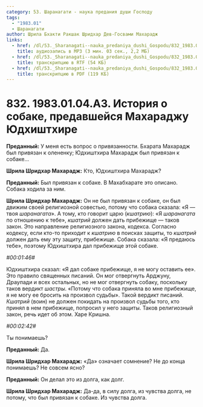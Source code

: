 ```yaml
---
category: 53. Шаранагати - наука предания души Господу
tags:
  - "1983.01"
  - Шаранагати
author: Шрила Бхакти Ракшак Шридхар Дев-Госвами Махарадж
links:
  - href: /dl/53._Sharanagati--nauka_predaniya_dushi_Gospodu/832_1983.01.04.A3_SridharMj_Istoriya_o_sobake_predavsheysya_Maharadju_Yudhishthire.mp3
    title: аудиозапись в MP3 (3 мин. 03 сек., 2,2 МБ)
  - href: /dl/53._Sharanagati--nauka_predaniya_dushi_Gospodu/832_1983.01.04.A3_SridharMj_Istoriya_o_sobake_predavsheysya_Maharadju_Yudhishthire.rtf
    title: транскрипцию в RTF (54 КБ)
  - href: /dl/53._Sharanagati--nauka_predaniya_dushi_Gospodu/832_1983.01.04.A3_SridharMj_Istoriya_o_sobake_predavsheysya_Maharadju_Yudhishthire.pdf
    title: транскрипцию в PDF (119 КБ)
---
```


# 832. 1983.01.04.A3. История о собаке, предавшейся Махараджу Юдхиштхире

**Преданный:** У меня есть вопрос о привязанности. Бхарата Махарадж был привязан к олененку; Юдхиштхира Махарадж был привязан к собаке…

**Шрила Шридхар Махарадж:** Кто, Юдхиштхира Махарадж?

**Преданный:** Был привязан к собаке. В Махабхарате это описано. Собака ходила за ним.

**Шрила Шридхар Махарадж:** Он не был привязан к собаке, он был движим своей религиозной совестью, потому что собака сказала: «Я — твоя *шаранагата*». А тому, кто говорит царю (*кшатрию*): «Я *шаранагата* по отношению к тебе», *кшатрий* должен дать прибежище — таков закон. Это направление религиозного закона, кодекса. Согласно кодексу, если кто-то приходит к *кшатрию* в поисках защиты, то *кшатрий* должен дать ему эту защиту, прибежище. Собака сказала: «Я предаюсь тебе», поэтому Юдхиштхира дал прибежище этой собаке.

*#00:01:46#*

Юдхиштхира сказал: «Я дал собаке прибежище, я не могу оставить ее». Это правило священных писаний. Он мог отвергнуть Арджуну, Драупади и всех остальных, но не мог отвергнуть собаку, поскольку таков вердикт *шастры*. «Потому что собака приняла во мне прибежище, я не могу ее бросить на произвол судьбы». Такой вердикт писаний. *Кшатрий* (воин) не должен покидать на произвол судьбы того, кто принял в нем прибежище, попросил у него защиты. Таков религиозный закон, речь идет об этом. Харе Кришна.

*#00:02:42#*

Ты понимаешь?

**Преданный:** Да.

**Шрила Шридхар Махарадж:** «Да» означает сомнение? Не до конца понимаешь? Не совсем ясно?

**Преданный:** Он делал это из долга, как долг.

**Шрила Шридхар Махарадж:** Да-да, в силу долга, из чувства долга, не потому, что был привязан к собаке. Из чувства долга.

